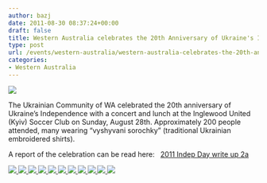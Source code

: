 ```yaml
---
author: bazj
date: 2011-08-30 08:37:24+00:00
draft: false
title: Western Australia celebrates the 20th Anniversary of Ukraine's Independence
type: post
url: /events/western-australia/western-australia-celebrates-the-20th-anniversary-of-ukraines-independence/
categories:
- Western Australia
---
```


[![](http://www.ozeukes.com/wp-content/uploads/2011/08/0037-thumb.jpg)
](http://www.ozeukes.com/wp-content/uploads/2011/08/0037-thumb.jpg)

The Ukrainian Community of WA celebrated the 20th anniversary of Ukraine’s Independence with a concert and lunch at the Inglewood United (Kyiv) Soccer Club on Sunday, August 28th. Approximately 200 people attended, many wearing “vyshyvani sorochky” (traditional Ukrainian embroidered shirts).

A report of the celebration can be read here:   [2011 Indep Day write up 2a](http://www.ozeukes.com/wp-content/uploads/2011/08/2011-Indep-Day-write-up-2a.pdf)

[![](http://www.ozeukes.com/wp-content/uploads/2011/08/0047.jpg)
](http://www.ozeukes.com/wp-content/uploads/2011/08/0047.jpg)[![](http://www.ozeukes.com/wp-content/uploads/2011/08/0008.jpg)
](http://www.ozeukes.com/wp-content/uploads/2011/08/0008.jpg)[![](http://www.ozeukes.com/wp-content/uploads/2011/08/0026.jpg)
](http://www.ozeukes.com/wp-content/uploads/2011/08/0026.jpg)[![](http://www.ozeukes.com/wp-content/uploads/2011/08/0011.jpg)
](http://www.ozeukes.com/wp-content/uploads/2011/08/0011.jpg)[![](http://www.ozeukes.com/wp-content/uploads/2011/08/0037.jpg)
](http://www.ozeukes.com/wp-content/uploads/2011/08/0037.jpg)[![](http://www.ozeukes.com/wp-content/uploads/2011/08/00171.jpg)
](http://www.ozeukes.com/wp-content/uploads/2011/08/00171.jpg)[![](http://www.ozeukes.com/wp-content/uploads/2011/08/0048.jpg)
](http://www.ozeukes.com/wp-content/uploads/2011/08/0048.jpg)[![](http://www.ozeukes.com/wp-content/uploads/2011/08/0062.jpg)
](http://www.ozeukes.com/wp-content/uploads/2011/08/0062.jpg)[![](http://www.ozeukes.com/wp-content/uploads/2011/08/0067.jpg)
](http://www.ozeukes.com/wp-content/uploads/2011/08/0067.jpg)[![](http://www.ozeukes.com/wp-content/uploads/2011/08/0073.jpg)
](http://www.ozeukes.com/wp-content/uploads/2011/08/0073.jpg)[![](http://www.ozeukes.com/wp-content/uploads/2011/08/0068.jpg)
](http://www.ozeukes.com/wp-content/uploads/2011/08/0068.jpg)
